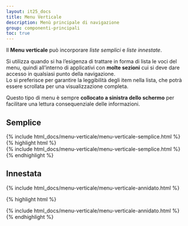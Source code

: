 ```yaml
---
layout: it25_docs
title: Menu Verticale
description: Menù principale di navigazione
group: componenti-principali
toc: true
---
```


Il **Menu verticale** può incorporare _liste semplici_ e _liste innestate_.  

Si utilizza quando si ha l’esigenza di trattare in forma di lista le voci del menu, quindi all’interno di applicativi con **molte sezioni** cui si deve dare accesso in qualsiasi punto della navigazione.  
Lo si preferisce per garantire la leggibilità degli item nella lista, che potrà essere scrollata per una visualizzazione completa.

Questo tipo di menu è sempre **collocato a sinistra dello schermo** per facilitare una lettura consequenziale delle informazioni.


## Semplice

<div class="bd-example">
  <div class="container-fluid">
    <div class="row">
      <div class="col-md-4 it25-sidebar">
      {% include html_docs/menu-verticale/menu-verticale-semplice.html %}
      </div>
    </div>
  </div>
</div>
{% highlight html %}
<div class="col-md-4 it25-sidebar">
 {% include html_docs/menu-verticale/menu-verticale-semplice.html %}
</div>
{% endhighlight %}


## Innestata

<div class="bd-example" style="">
  <div class="container-fluid">
    <div class="row">
      <div class="col-md-4 it25-sidebar">
        {% include html_docs/menu-verticale/menu-verticale-annidato.html %}
      </div>
    </div>
  </div>
</div>

{% highlight html %}
<div class="col-md-4 it25-sidebar">
{% include html_docs/menu-verticale/menu-verticale-annidato.html %}
</div>
{% endhighlight %}
